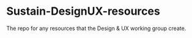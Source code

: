 # Sustain-DesignUX-resources
The repo for any resources that the Design &amp; UX working group create.
